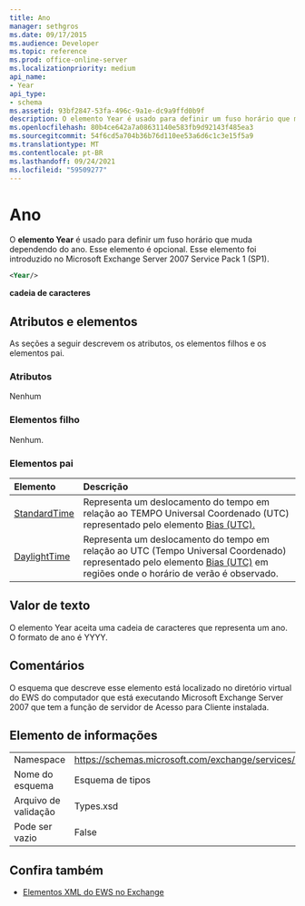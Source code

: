 ```yaml
---
title: Ano
manager: sethgros
ms.date: 09/17/2015
ms.audience: Developer
ms.topic: reference
ms.prod: office-online-server
ms.localizationpriority: medium
api_name:
- Year
api_type:
- schema
ms.assetid: 93bf2847-53fa-496c-9a1e-dc9a9ffd0b9f
description: O elemento Year é usado para definir um fuso horário que muda dependendo do ano. Esse elemento é opcional. Esse elemento foi introduzido no Microsoft Exchange Server 2007 Service Pack 1 (SP1).
ms.openlocfilehash: 80b4ce642a7a08631140e583fb9d92143f485ea3
ms.sourcegitcommit: 54f6cd5a704b36b76d110ee53a6d6c1c3e15f5a9
ms.translationtype: MT
ms.contentlocale: pt-BR
ms.lasthandoff: 09/24/2021
ms.locfileid: "59509277"
---
```

# <a name="year"></a>Ano

O **elemento Year** é usado para definir um fuso horário que muda dependendo do ano. Esse elemento é opcional. Esse elemento foi introduzido no Microsoft Exchange Server 2007 Service Pack 1 (SP1). 
  
```xml
<Year/>
```

**cadeia de caracteres**

## <a name="attributes-and-elements"></a>Atributos e elementos

As seções a seguir descrevem os atributos, os elementos filhos e os elementos pai.
  
### <a name="attributes"></a>Atributos

Nenhum
  
### <a name="child-elements"></a>Elementos filho

Nenhum.
  
### <a name="parent-elements"></a>Elementos pai

|**Elemento**|**Descrição**|
|:-----|:-----|
|[StandardTime](standardtime.md) <br/> |Representa um deslocamento do tempo em relação ao TEMPO Universal Coordenado (UTC) representado pelo elemento [Bias (UTC).](bias-utc.md)  <br/> |
|[DaylightTime](daylighttime.md) <br/> |Representa um deslocamento do tempo em relação ao UTC (Tempo Universal Coordenado) representado pelo elemento [Bias (UTC)](bias-utc.md) em regiões onde o horário de verão é observado.  <br/> |
   
## <a name="text-value"></a>Valor de texto

O elemento Year aceita uma cadeia de caracteres que representa um ano. O formato de ano é YYYY.
  
## <a name="remarks"></a>Comentários

O esquema que descreve esse elemento está localizado no diretório virtual do EWS do computador que está executando Microsoft Exchange Server 2007 que tem a função de servidor de Acesso para Cliente instalada.
  
## <a name="element-information"></a>Elemento de informações

|||
|:-----|:-----|
|Namespace  <br/> |https://schemas.microsoft.com/exchange/services/2006/types  <br/> |
|Nome do esquema  <br/> |Esquema de tipos  <br/> |
|Arquivo de validação  <br/> |Types.xsd  <br/> |
|Pode ser vazio  <br/> |False  <br/> |
   
## <a name="see-also"></a>Confira também

- [Elementos XML do EWS no Exchange](ews-xml-elements-in-exchange.md)

